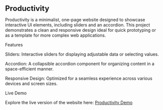 <span style="font-size: 24px; font-weight: bold;">Productivity</span>

Productivity is a minimalist, one-page website designed to showcase interactive UI elements, including sliders and an accordion. This project demonstrates a clean and responsive design ideal for quick prototyping or as a template for more complex web applications.

Features

Sliders: Interactive sliders for displaying adjustable data or selecting values.

Accordion: A collapsible accordion component for organizing content in a space-efficient manner.

Responsive Design: Optimized for a seamless experience across various devices and screen sizes.

Live Demo

Explore the live version of the website here: [Productivity Demo](https://x2gut.github.io/Productivity/)

